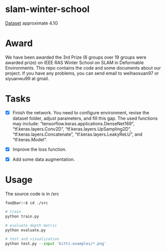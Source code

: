 # slam-winter-school


[Dataset](https://studentutsedu-my.sharepoint.com/personal/12514586_student_uts_edu_au/_layouts/15/onedrive.aspx?id=%2Fpersonal%2F12514586%5Fstudent%5Futs%5Fedu%5Fau%2FDocuments%2Fnyu%5Fdata%2Ezip&parent=%2Fpersonal%2F12514586%5Fstudent%5Futs%5Fedu%5Fau%2FDocuments&originalPath=aHR0cHM6Ly9zdHVkZW50dXRzZWR1LW15LnNoYXJlcG9pbnQuY29tLzp1Oi9nL3BlcnNvbmFsLzEyNTE0NTg2X3N0dWRlbnRfdXRzX2VkdV9hdS9FVTJKNDE1MmVEcE1yN0hYTnZwdmZTSUI5OWpuWWxEUzd3bC13emZFbDNDQjZRP3J0aW1lPWlWeTZ3dWxCMlVn)
approximate 4.1G

# Award
We have been awarded the 3rd Prize (6 groups over 19 groups were awarded prize) on IEEE RAS Winter School on SLAM in Deformable Environments. This repo contains the code and some documents about our project. If you have any problems, you can send email to weihaoxuan97 or siyuanwu99 at gmail.

# Tasks

- [x] Finish the network. You need to configure environment, revise the dataset folder, adjust parameters, and fill this gap. The used functions may include: “tensorflow.keras.applications.DenseNet169”, “tf.keras.layers.Conv2D”, “tf.keras.layers.UpSampling2D”, “tf.keras.layers.Concatenate”, “tf.keras.layers.LeakyReLU”, and “tf.keras.Model”.
- [x] Improve the loss function.
- [x] Add some data augmentation.



# Usage 
The source code is in /src
```console
foo@bar:~$ cd ./src
```

```python
# train
python train.py
```

```python
# evaluate depth metric
python evaluate.py
```

```python
# test and visualization
python test.py --input 'kitti-examples/*.png'
```

